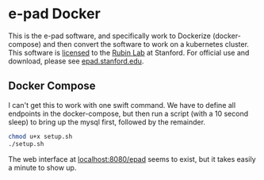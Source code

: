 # e-pad Docker

This is the e-pad software, and specifically work to Dockerize (docker-compose) and then convert the software to work on a kubernetes cluster. This software is [licensed](LICENSE) to the [Rubin Lab](https://rubinlab.stanford.edu) at Stanford. For official use and download, please see [epad.stanford.edu](https://epad.stanford.edu).

## Docker Compose

I can't get this to work with one swift command. We have to define all endpoints in the
docker-compose, but then run a script (with a 10 second sleep) to bring up the mysql
first, followed by the remainder.

```bash
chmod u+x setup.sh
./setup.sh
```

The web interface at [localhost:8080/epad](http://localhost:8080/epad) seems to 
exist, but it takes easily a minute to show up.
